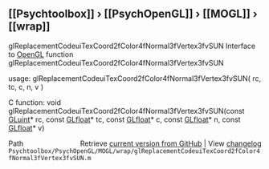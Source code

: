 ## [[Psychtoolbox]] &#8250; [[PsychOpenGL]] &#8250; [[MOGL]] &#8250; [[wrap]]

glReplacementCodeuiTexCoord2fColor4fNormal3fVertex3fvSUN  Interface to [OpenGL](OpenGL) function glReplacementCodeuiTexCoord2fColor4fNormal3fVertex3fvSUN  
  
usage:  glReplacementCodeuiTexCoord2fColor4fNormal3fVertex3fvSUN( rc, tc, c, n, v )  
  
C function:  void glReplacementCodeuiTexCoord2fColor4fNormal3fVertex3fvSUN(const [GLuint](GLuint)\* rc, const [GLfloat](GLfloat)\* tc, const [GLfloat](GLfloat)\* c, const [GLfloat](GLfloat)\* n, const [GLfloat](GLfloat)\* v)  




<div class="code_header" style="text-align:right;">
  <span style="float:left;">Path&nbsp;&nbsp;</span> <span class="counter">Retrieve <a href=
  "https://raw.github.com/Psychtoolbox-3/Psychtoolbox-3/beta/Psychtoolbox/PsychOpenGL/MOGL/wrap/glReplacementCodeuiTexCoord2fColor4fNormal3fVertex3fvSUN.m">current version from GitHub</a> | View <a href=
  "https://github.com/Psychtoolbox-3/Psychtoolbox-3/commits/beta/Psychtoolbox/PsychOpenGL/MOGL/wrap/glReplacementCodeuiTexCoord2fColor4fNormal3fVertex3fvSUN.m">changelog</a></span>
</div>
<div class="code">
  <code>Psychtoolbox/PsychOpenGL/MOGL/wrap/glReplacementCodeuiTexCoord2fColor4fNormal3fVertex3fvSUN.m</code>
</div>

